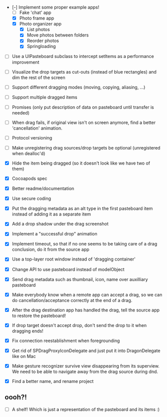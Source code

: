 - [-] Implement some proper example apps!
	- [ ] Fake 'chat' app
	- [X] Photo frame app
	- [X] Photo organizer app
		- [X] List photos
		- [X] Move photos between folders
		- [X] Reorder photos
		- [X] Springloading
- [ ] Use a UIPasteboard subclass to intercept setItems as a performance improvement
- [ ] Visualize the drop targets as cut-outs (instead of blue rectangles) and dim the rest of the screen
- [ ] Support different dragging modes (moving, copying, aliasing, ...)
- [ ] Support multiple dragged items
- [ ] Promises (only put description of data on pasteboard until transfer is needed)

- [ ] When drag fails, if original view isn't on screen anymore, find a better 'cancellation' animation.
- [ ] Protocol versioning
- [ ] Make unregistering drag sources/drop targets be optional (unregistered when dealloc'd)

- [X] Hide the item being dragged (so it doesn't look like we have two of them)
- [X] Cocoapods spec
- [X] Better readme/documentation
- [X] Use secure coding
- [X] Put the dragging metadata as an alt type in the first pasteboard item instead
	  of adding it as a separate item
- [X] Add a drop shadow under the drag screenshot
- [X] Implement a "successful drop" animation
- [X] Implement timeout, so that if no one seems to be taking care of a drag conclusion,
      do it from the source app
- [X] Use a top-layer root window instead of 'dragging container'
- [X] Change API to use pasteboard instead of modelObject
- [X] Send drag metadata such as thumbnail, icon, name over auxilliary pasteboard
- [X] Make everybody know when a remote app can accept a drag, so we can do
	  cancellation/acceptance correctly at the end of a drag.
- [X] After the drag destination app has handled the drag, tell the source app
	  to restore the pasteboard!
- [X] If drop target doesn't accept drop, don't send the drop to it when dragging ends!
- [X] Fix connection reestablishment when foregrounding
- [X] Get rid of SPDragProxyIconDelegate and just put it into DragonDelegate like on Mac

- [X] Make gesture recognizer survive view disappearing from its superview.
	  We need to be able to navigate away from the drag source during dnd.
- [X] Find a better name, and rename project

## oooh?!

- [ ] A shelf! Which is just a representation of the pasteboard and its items :)
